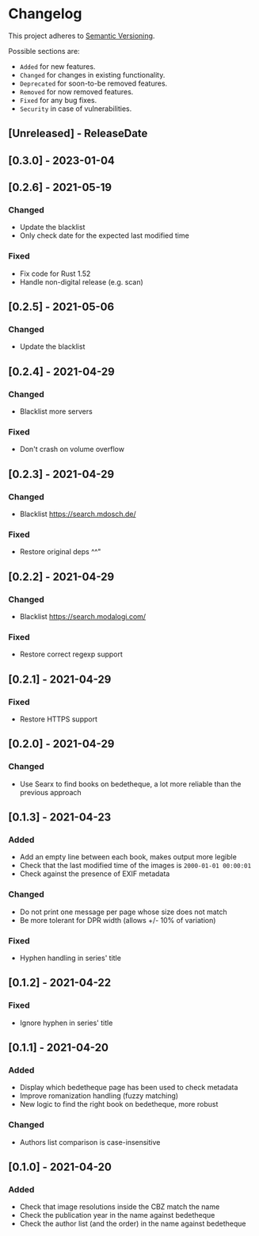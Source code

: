 # Changelog

This project adheres to [Semantic Versioning](https://semver.org/spec/v2.0.0.html).

Possible sections are:

- `Added` for new features.
- `Changed` for changes in existing functionality.
- `Deprecated` for soon-to-be removed features.
- `Removed` for now removed features.
- `Fixed` for any bug fixes.
- `Security` in case of vulnerabilities.

<!-- next-header -->

## [Unreleased] - ReleaseDate

## [0.3.0] - 2023-01-04

## [0.2.6] - 2021-05-19

### Changed

- Update the blacklist
- Only check date for the expected last modified time

### Fixed

- Fix code for Rust 1.52
- Handle non-digital release (e.g. scan)

## [0.2.5] - 2021-05-06

### Changed

- Update the blacklist

## [0.2.4] - 2021-04-29

### Changed

- Blacklist more servers

### Fixed

- Don't crash on volume overflow

## [0.2.3] - 2021-04-29

### Changed

- Blacklist https://search.mdosch.de/

### Fixed

- Restore original deps ^^"

## [0.2.2] - 2021-04-29

### Changed

- Blacklist https://search.modalogi.com/

### Fixed

- Restore correct regexp support

## [0.2.1] - 2021-04-29

### Fixed

- Restore HTTPS support

## [0.2.0] - 2021-04-29

### Changed

- Use Searx to find books on bedetheque, a lot more reliable than the previous
  approach

## [0.1.3] - 2021-04-23

### Added

- Add an empty line between each book, makes output more legible
- Check that the last modified time of the images is `2000-01-01 00:00:01`
- Check against the presence of EXIF metadata

### Changed

- Do not print one message per page whose size does not match
- Be more tolerant for DPR width (allows +/- 10% of variation)

### Fixed

- Hyphen handling in series' title

## [0.1.2] - 2021-04-22

### Fixed

- Ignore hyphen in series' title

## [0.1.1] - 2021-04-20

### Added

- Display which bedetheque page has been used to check metadata
- Improve romanization handling (fuzzy matching)
- New logic to find the right book on bedetheque, more robust

### Changed

- Authors list comparison is case-insensitive

## [0.1.0] - 2021-04-20

### Added

- Check that image resolutions inside the CBZ match the name
- Check the publication year in the name against bedetheque
- Check the author list (and the order) in the name against bedetheque
